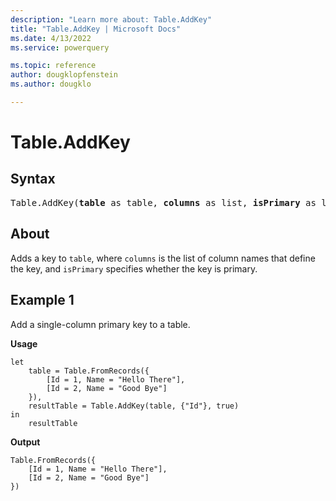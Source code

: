 ```yaml
---
description: "Learn more about: Table.AddKey"
title: "Table.AddKey | Microsoft Docs"
ms.date: 4/13/2022
ms.service: powerquery

ms.topic: reference
author: dougklopfenstein
ms.author: dougklo

---
```

# Table.AddKey

## Syntax

<pre>
Table.AddKey(<b>table</b> as table, <b>columns</b> as list, <b>isPrimary</b> as logical) as table
</pre>
  
## About

Adds a key to `table`, where `columns` is the list of column names that define the key, and `isPrimary` specifies whether the key is primary.

## Example 1

Add a single-column primary key to a table.

**Usage**

```powerquery-m
let
    table = Table.FromRecords({
        [Id = 1, Name = "Hello There"],
        [Id = 2, Name = "Good Bye"]
    }),
    resultTable = Table.AddKey(table, {"Id"}, true)
in
    resultTable
```

**Output**

```powerquery-m
Table.FromRecords({
    [Id = 1, Name = "Hello There"],
    [Id = 2, Name = "Good Bye"]
})
```
